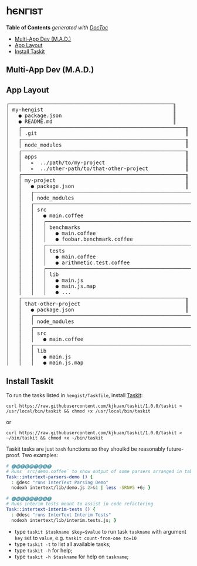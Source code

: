 
# 𐌷𐌴𐌽𐌲𐌹𐍃𐍄

<!-- START doctoc generated TOC please keep comment here to allow auto update -->
<!-- DON'T EDIT THIS SECTION, INSTEAD RE-RUN doctoc TO UPDATE -->
**Table of Contents**  *generated with [DocToc](https://github.com/thlorenz/doctoc)*

- [Multi-App Dev (M.A.D.)](#multi-app-dev-mad)
- [App Layout](#app-layout)
- [Install Taskit](#install-taskit)

<!-- END doctoc generated TOC please keep comment here to allow auto update -->



## Multi-App Dev (M.A.D.)

## App Layout



<pre>
┌─────────────────────────────────────────────────────╖
│ my-hengist                                          ║
│   ● package.json                                    ║
│   ● README.md                                       ║
│   ┌─────────────────────────────────────────────────────╖
│   │ .git                                                ║
│   ┌─────────────────────────────────────────────────────╖
│   │ node_modules                                        ║
│   ┌─────────────────────────────────────────────────────╖
│   │ apps                                                ║
│   │   ▸  ../path/to/my-project                          ║
│   │   ▸  ../other-path/to/that-other-project            ║
│   ┌─────────────────────────────────────────────────────╖
│   │ my-project                                          ║
│   │   ● package.json                                    ║
│   │   ┌─────────────────────────────────────────────────────╖
│   │   │ node_modules                                        ║
│   │   ┌─────────────────────────────────────────────────────╖
│   │   │ src                                                 ║
│   │   │   ● main.coffee                                     ║
│   │   │   ┌─────────────────────────────────────────────────────╖
│   │   │   │ benchmarks                                          ║
│   │   │   │   ● main.coffee                                     ║
│   │   │   │   ● foobar.benchmark.coffee                         ║
│   │   │   ┌─────────────────────────────────────────────────────╖
│   │   │   │ tests                                               ║
│   │   │   │   ● main.coffee                                     ║
│   │   │   │   ● arithmetic.test.coffee                          ║
│   │   │   ┌─────────────────────────────────────────────────────╖
│   │   │   │ lib                                                 ║
│   │   │   │   ● main.js                                         ║
│   │   │   │   ● main.js.map                                     ║
│   │   │   │   ● ...                                             ║
│   ┌─────────────────────────────────────────────────────╖
│   │ that-other-project                                  ║
│   │   ● package.json                                    ║
│   │   ┌─────────────────────────────────────────────────────╖
│   │   │ node_modules                                        ║
│   │   ┌─────────────────────────────────────────────────────╖
│   │   │ src                                                 ║
│   │   │   ● main.coffee                                     ║
│   │   ┌─────────────────────────────────────────────────────╖
│   │   │ lib                                                 ║
│   │   │   ● main.js                                         ║
│   │   │   ● main.js.map                                     ║
</pre>

## Install Taskit

To run the tasks listed in `hengist/Taskfile`, install [Taskit](https://github.com/kjkuan/taskit):

```
curl https://raw.githubusercontent.com/kjkuan/taskit/1.0.0/taskit > /usr/local/bin/taskit && chmod +x /usr/local/bin/taskit
```

or

```
curl https://raw.githubusercontent.com/kjkuan/taskit/1.0.0/taskit > ~/bin/taskit && chmod +x ~/bin/taskit
```

Taskit tasks are just `bash` functions so they shoulkd be reasonably future-proof. Two examples:

```bash
# 🅘🅝🅣🅔🅡🅣🅔🅧🅣
# Runs `src/demo.coffee` to show output of some parsers arranged in tables
Task::intertext-parsers-demo () {
  : @desc "runs InterText Parsing Demo"
  nodexh intertext/lib/demo.js 2>&1 | less -SRN#5 +G; }

# 🅘🅝🅣🅔🅡🅣🅔🅧🅣
# Runs interim tests meant to assist in code refactoring
Task::intertext-interim-tests () {
  : @desc "runs InterText Interim Tests"
  nodexh intertext/lib/interim.tests.js; }
```

* type `taskit $taskname $key=$value` to run task `taskname` with argument `key` set to `value`,
  e.g. `taskit count-from-one to=10`
* type `taskit -t` to list all available tasks;
* type `taskit -h` for help;
* type `taskit -h $taskname` for help on `taskname`;




